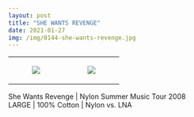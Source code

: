 ```yaml
---
layout: post
title: "SHE WANTS REVENGE"
date: 2021-01-27
img: /img/0144-she-wants-revenge.jpg
---
```




<table style="width:100%;"><tr><td style="vertical-align:top;">
      <figure class="tmblr-full" data-orig-height="2048" data-orig-width="1365" data-orig-src="https://concertshirts.netlify.app/shirts/0144/0144-01.jpg"><img src="https://64.media.tumblr.com/71cc0c5ec128055f00e1b6a5ebcf69d4/1520e6bc37cdfc24-bf/s540x810/6d8a878d8bcc5bd53ec21378fe37d5fa21fbebc0.jpg" data-orig-height="2048" data-orig-width="1365" data-orig-src="https://concertshirts.netlify.app/shirts/0144/0144-01.jpg"/></figure></td>
    <td style="vertical-align:top;">
      <figure class="tmblr-full" data-orig-height="2048" data-orig-width="1365" data-orig-src="https://concertshirts.netlify.app/shirts/0144/0144-02.jpg"><img src="https://64.media.tumblr.com/2067cfb6a102a1760a91777735b16c8e/1520e6bc37cdfc24-73/s540x810/08c1b5f3e34816777ae7f8e98ae6de2ec7ba3713.jpg" data-orig-height="2048" data-orig-width="1365" data-orig-src="https://concertshirts.netlify.app/shirts/0144/0144-02.jpg"/></figure></td>
  </tr></table><p>
  She Wants Revenge | Nylon Summer Music Tour 2008<br/>LARGE | 100% Cotton | Nylon vs. LNA
</p>
